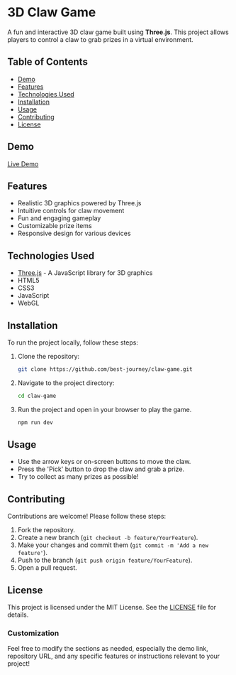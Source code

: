 # 3D Claw Game

A fun and interactive 3D claw game built using **Three.js**. This project allows players to control a claw to grab prizes in a virtual environment.

## Table of Contents

- [Demo](#demo)
- [Features](#features)
- [Technologies Used](#technologies-used)
- [Installation](#installation)
- [Usage](#usage)
- [Contributing](#contributing)
- [License](#license)

## Demo

[Live Demo](https://claw-game-seven.vercel.app)

## Features

- Realistic 3D graphics powered by Three.js
- Intuitive controls for claw movement
- Fun and engaging gameplay
- Customizable prize items
- Responsive design for various devices

## Technologies Used

- [Three.js](https://threejs.org/) - A JavaScript library for 3D graphics
- HTML5
- CSS3
- JavaScript
- WebGL

## Installation

To run the project locally, follow these steps:

1. Clone the repository:

   ```bash
   git clone https://github.com/best-journey/claw-game.git
   ```

2. Navigate to the project directory:

   ```bash
   cd claw-game
   ```

3. Run the project and open in your browser to play the game.
   ```bash
   npm run dev
   ```

## Usage

- Use the arrow keys or on-screen buttons to move the claw.
- Press the 'Pick' button to drop the claw and grab a prize.
- Try to collect as many prizes as possible!

## Contributing

Contributions are welcome! Please follow these steps:

1. Fork the repository.
2. Create a new branch (`git checkout -b feature/YourFeature`).
3. Make your changes and commit them (`git commit -m 'Add a new feature'`).
4. Push to the branch (`git push origin feature/YourFeature`).
5. Open a pull request.

## License

This project is licensed under the MIT License. See the [LICENSE](LICENSE) file for details.

### Customization

Feel free to modify the sections as needed, especially the demo link, repository URL, and any specific features or instructions relevant to your project!
